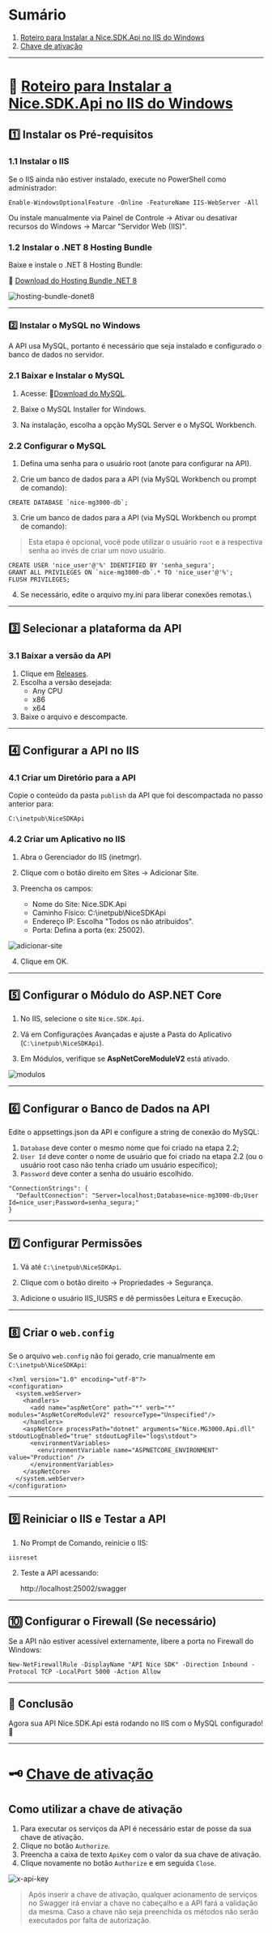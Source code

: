 # Sumário

1. [Roteiro para Instalar a Nice.SDK.Api no IIS do Windows](#roteiro)
2. [Chave de ativação](#chaveativacao)





---


# 📌 [Roteiro para Instalar a Nice.SDK.Api no IIS do Windows](#roteiro)

## 1️⃣ Instalar os Pré-requisitos

### 1.1 Instalar o IIS

Se o IIS ainda não estiver instalado, execute no PowerShell como administrador:

```
Enable-WindowsOptionalFeature -Online -FeatureName IIS-WebServer -All
```

Ou instale manualmente via Painel de Controle → Ativar ou desativar recursos do Windows → Marcar "Servidor Web (IIS)".

### 1.2 Instalar o .NET 8 Hosting Bundle
Baixe e instale o .NET 8 Hosting Bundle:

🔗 [Download do Hosting Bundle .NET 8](https://dotnet.microsoft.com/en-us/download/dotnet/8.0)

![hosting-bundle-donet8](images/hosting-bundle.png "Hosting Bundle .NET 8")

---

### 2️⃣ Instalar o MySQL no Windows
A API usa MySQL, portanto é necessário que seja instalado e configurado o banco de dados no servidor.

### 2.1 Baixar e Instalar o MySQL

1. Acesse: 🔗[Download do MySQL](https://dev.mysql.com/downloads/installer/).

2. Baixe o MySQL Installer for Windows.

3. Na instalação, escolha a opção MySQL Server e o MySQL Workbench.

### 2.2 Configurar o MySQL

1. Defina uma senha para o usuário root (anote para configurar na API).

2. Crie um banco de dados para a API (via MySQL Workbench ou prompt de comando):

```
CREATE DATABASE `nice-mg3000-db`;
```

3. Crie um banco de dados para a API (via MySQL Workbench ou prompt de comando):

> Esta etapa é opcional, você pode utilizar o usuário `root` e a respectiva senha ao invés de criar um novo usuário.

```
CREATE USER 'nice_user'@'%' IDENTIFIED BY 'senha_segura';
GRANT ALL PRIVILEGES ON `nice-mg3000-db`.* TO 'nice_user'@'%';
FLUSH PRIVILEGES;
```

4. Se necessário, edite o arquivo my.ini para liberar conexões remotas.\


---

## 3️⃣ Selecionar a plataforma da API

### 3.1 Baixar a versão da API

1. Clique em [Releases](https://github.com/nicebrasil/nice-sdk-delivery/releases).
2. Escolha a versão desejada:
   - Any CPU
   - x86
   - x64
3. Baixe o arquivo e descompacte.


---

## 4️⃣ Configurar a API no IIS

### 4.1 Criar um Diretório para a API

Copie o conteúdo da pasta `publish` da API que foi descompactada no passo anterior para:

```
C:\inetpub\NiceSDKApi
```

### 4.2 Criar um Aplicativo no IIS

1. Abra o Gerenciador do IIS (inetmgr).

2. Clique com o botão direito em Sites → Adicionar Site.

3. Preencha os campos:
   - Nome do Site: Nice.SDK.Api
   - Caminho Físico: C:\inetpub\NiceSDKApi
   - Endereço IP: Escolha "Todos os não atribuídos".
   - Porta: Defina a porta (ex: 25002).

![adicionar-site](images/adicionar-site.png "Adicionar site")

4. Clique em OK.

---

## 5️⃣ Configurar o Módulo do ASP.NET Core

1. No IIS, selecione o site `Nice.SDK.Api`.

2. Vá em Configurações Avançadas e ajuste a Pasta do Aplicativo (`C:\inetpub\NiceSDKApi`).

3. Em Módulos, verifique se **AspNetCoreModuleV2** está ativado.

![modulos](images/iis-modulos.png "Módulos")

---

## 6️⃣ Configurar o Banco de Dados na API

Edite o appsettings.json da API e configure a string de conexão do MySQL:

1. `Database` deve conter o mesmo nome que foi criado na etapa 2.2;
2. `User Id` deve conter o nome de usuário que foi criado na etapa 2.2 (ou o usuário root caso não tenha criado um usuário específico);
3. `Password` deve conter a senha do usuário escolhido.

```
"ConnectionStrings": {
  "DefaultConnection": "Server=localhost;Database=nice-mg3000-db;User Id=nice_user;Password=senha_segura;"
}
```

---

## 7️⃣ Configurar Permissões

1. Vá até `C:\inetpub\NiceSDKApi`.

2. Clique com o botão direito → Propriedades → Segurança.

3. Adicione o usuário IIS_IUSRS e dê permissões Leitura e Execução.

---

## 8️⃣ Criar o `web.config`
Se o arquivo `web.config` não foi gerado, crie manualmente em `C:\inetpub\NiceSDKApi`:

```
<?xml version="1.0" encoding="utf-8"?>
<configuration>
  <system.webServer>
    <handlers>
      <add name="aspNetCore" path="*" verb="*" modules="AspNetCoreModuleV2" resourceType="Unspecified"/>
    </handlers>
    <aspNetCore processPath="dotnet" arguments="Nice.MG3000.Api.dll" stdoutLogEnabled="true" stdoutLogFile="logs\stdout">
      <environmentVariables>
        <environmentVariable name="ASPNETCORE_ENVIRONMENT" value="Production" />
      </environmentVariables>
    </aspNetCore>
  </system.webServer>
</configuration>
```

---

## 9️⃣ Reiniciar o IIS e Testar a API

1. No Prompt de Comando, reinicie o IIS:

```
iisreset
```

2. Teste a API acessando:

    http://localhost:25002/swagger


---

## 🔟 Configurar o Firewall (Se necessário)
Se a API não estiver acessível externamente, libere a porta no Firewall do Windows:

```
New-NetFirewallRule -DisplayName "API Nice SDK" -Direction Inbound -Protocol TCP -LocalPort 5000 -Action Allow
```

---


## 🔹 Conclusão
Agora sua API Nice.SDK.Api está rodando no IIS com o MySQL configurado! 🚀


---

# 🗝️ [Chave de ativação](#chaveativacao)

## Como utilizar a chave de ativação

1. Para executar os serviços da API é necessário estar de posse da sua chave de ativação.
2. Clique no botão `Authorize`.
3. Preencha a caixa de texto `ApiKey` com o valor da sua chave de ativação.
4. Clique novamente no botão `Authorize` e em seguida `Close`.

![x-api-key](images/x-api-key.png "x-api-key")

> Após inserir a chave de ativação, qualquer acionamento de serviços no Swagger irá enviar a chave no cabeçalho e a API fará a validação da mesma.
> Caso a chave não seja preenchida os métodos não serão executados por falta de autorização.

